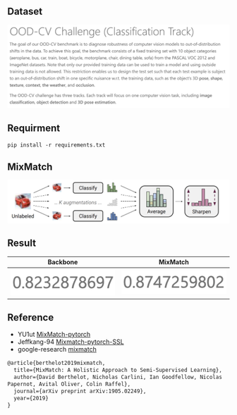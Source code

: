 ## Dataset
![alt-text](README/competition.png)

## Requirment
``` shell
pip install -r requirements.txt
```

## MixMatch
![alt-text](README/mixmatch_workflow.png)

## Result
| Backbone                 | MixMatch                 |
|--------------------------|--------------------------|
| ![](README/backbone.png) | ![](README/mixmatch.png) |

## Reference

- YU1ut [MixMatch-pytorch](https://github.com/YU1ut/MixMatch-pytorch)  
- Jeffkang-94 [Mixmatch-pytorch-SSL](https://github.com/Jeffkang-94/Mixmatch-pytorch-SSL/tree/master)  
- google-research [mixmatch](https://github.com/google-research/mixmatch)  

```
@article{berthelot2019mixmatch,
  title={MixMatch: A Holistic Approach to Semi-Supervised Learning},
  author={David Berthelot, Nicholas Carlini, Ian Goodfellow, Nicolas Papernot, Avital Oliver, Colin Raffel},
  journal={arXiv preprint arXiv:1905.02249},
  year={2019}
}
```


